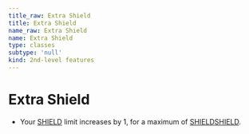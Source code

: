 ```yaml
---
title_raw: Extra Shield
title: Extra Shield
name_raw: Extra Shield
name: Extra Shield
type: classes
subtype: 'null'
kind: 2nd-level features
---
```


# Extra Shield

- Your [SHIELD](#shield) limit increases by 1, for a maximum of [SHIELD](#shield)[SHIELD](#shield).
